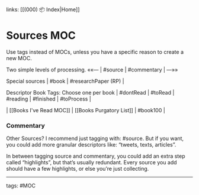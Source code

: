 links: [[(000) 📦 Index|Home]]
# Sources MOC
Use tags instead of MOCs, unless you have a specific reason to create a new MOC.

Two simple levels of processing.
««— | #source | #commentary | —»»

Special sources
| #book | #researchPaper (RP) |

Descriptor Book Tags: Choose one per book
| #dontRead | #toRead | #reading | #finished | #toProcess |

| [[Books I've Read MOC]] | [[Books Purgatory List]] | #book100 |

### Commentary
Other Sources? I recommend just tagging with: #source. But if you want, you could add more granular descriptors like: “tweets, texts, articles”.

In between tagging source and commentary, you could add an extra step called “highlights”, but that’s usually redundant. Every source you add should have a few highlights, or else you’re just collecting.

---
tags: #MOC 